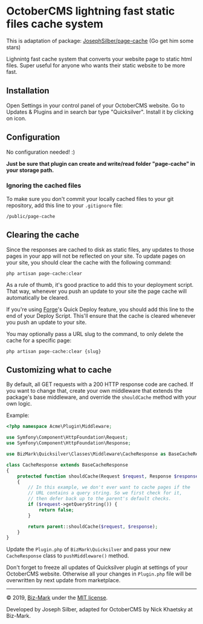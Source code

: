 # OctoberCMS lightning fast static files cache system

This is adaptation of package: [JosephSilber/page-cache](https://github.com/JosephSilber/page-cache) (Go get him some stars)

Lighnintg fast cache system that converts your website page to static html files.
Super useful for anyone who wants their static website to be more fast.

## Installation

Open Settings in your control panel of your OctoberCMS website. Go to Updates & Plugins and in search bar type "Quicksilver". Install it by clicking on icon.

## Configuration

No configuration needed! :)

**Just be sure that plugin can create and write/read folder "page-cache" in your storage path.**

### Ignoring the cached files

To make sure you don't commit your locally cached files to your git repository, add this line to your `.gitignore` file:

```
/public/page-cache
```


## Clearing the cache

Since the responses are cached to disk as static files, any updates to those pages in your app will not be reflected on your site. To update pages on your site, you should clear the cache with the following command:

```
php artisan page-cache:clear
```

As a rule of thumb, it's good practice to add this to your deployment script. That way, whenever you push an update to your site the page cache will automatically be cleared.

If you're using [Forge](https://forge.laravel.com)'s Quick Deploy feature, you should add this line to the end of your Deploy Script. This'll ensure that the cache is cleared whenever you push an update to your site.

You may optionally pass a URL slug to the command, to only delete the cache for a specific page:

```
php artisan page-cache:clear {slug}
```

## Customizing what to cache

By default, all GET requests with a 200 HTTP response code are cached. If you want to change that, create your own middleware that extends the package's base middleware, and override the `shouldCache` method with your own logic.

Example:
```php
<?php namespace Acme\Plugin\Middleware;

use Symfony\Component\HttpFoundation\Request;
use Symfony\Component\HttpFoundation\Response;

use BizMark\Quicksilver\Classes\Middleware\CacheResponse as BaseCacheResponse;

class CacheResponse extends BaseCacheResponse
{
    protected function shouldCache(Request $request, Response $response)
    {
        // In this example, we don't ever want to cache pages if the
        // URL contains a query string. So we first check for it,
        // then defer back up to the parent's default checks.
        if ($request->getQueryString()) {
            return false;
        }

        return parent::shouldCache($request, $response);
    }
}
```

Update the `Plugin.php` of `BizMark\Quicksilver` and pass your new `CacheResponse` class to `pushMiddleware()` method.

Don't forget to freeze all updates of Quicksilver plugin at settings of your OctoberCMS website. Otherwise all your changes in `Plugin.php` file will be overwritten by next update from marketplace.

---
© 2019, [Biz-Mark](https://biz-mark.ru/) under the [MIT license](https://opensource.org/licenses/MIT).

Developed by Joseph Silber, adapted for OctoberCMS by Nick Khaetsky at Biz-Mark.